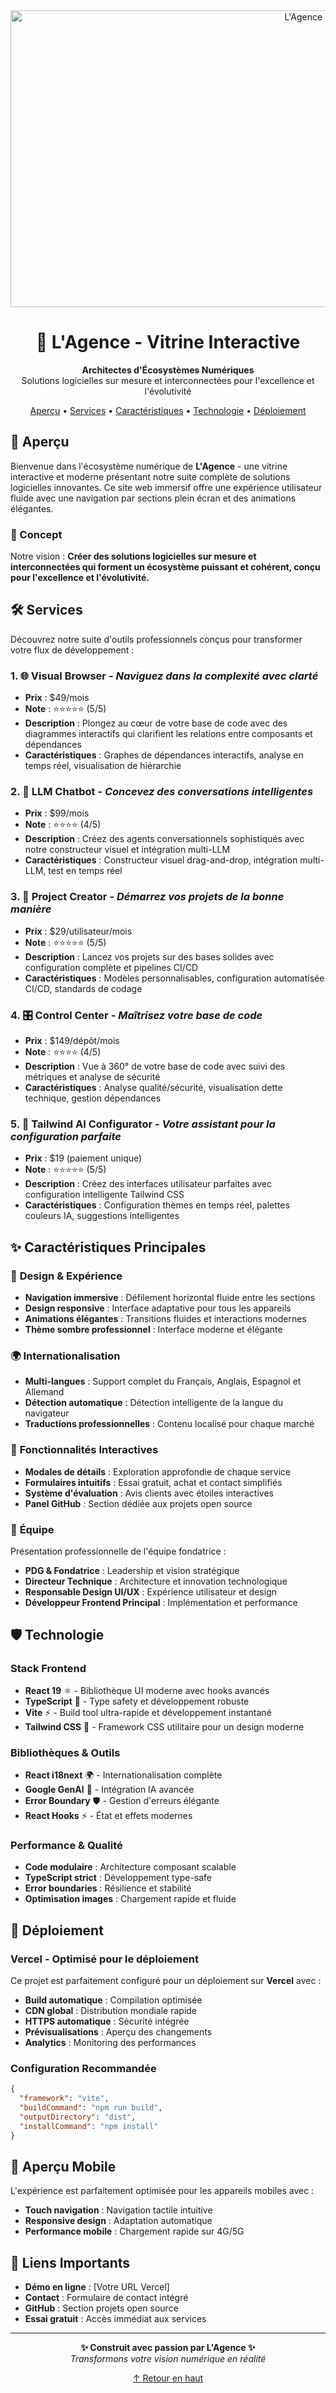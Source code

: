 <div align="center">
  <img width="1200" height="475" alt="L'Agence - Architectes d'Écosystèmes Numériques" src="image.PNG" />
</div>

<h1 align="center">🚀 L'Agence - Vitrine Interactive</h1>

<p align="center">
  <strong>Architectes d'Écosystèmes Numériques</strong><br>
  Solutions logicielles sur mesure et interconnectées pour l'excellence et l'évolutivité
</p>

<p align="center">
  <a href="#-aperçu">Aperçu</a> •
  <a href="#-services">Services</a> •
  <a href="#-caractéristiques">Caractéristiques</a> •
  <a href="#-technologie">Technologie</a> •
  <a href="#-déploiement">Déploiement</a>
</p>

## 🎯 Aperçu

Bienvenue dans l'écosystème numérique de **L'Agence** - une vitrine interactive et moderne présentant notre suite complète de solutions logicielles innovantes. Ce site web immersif offre une expérience utilisateur fluide avec une navigation par sections plein écran et des animations élégantes.

### 🌟 Concept

Notre vision : **Créer des solutions logicielles sur mesure et interconnectées qui forment un écosystème puissant et cohérent, conçu pour l'excellence et l'évolutivité.**

## 🛠️ Services

Découvrez notre suite d'outils professionnels conçus pour transformer votre flux de développement :

### 1. 🌐 **Visual Browser** - *Naviguez dans la complexité avec clarté*
- **Prix** : $49/mois
- **Note** : ⭐⭐⭐⭐⭐ (5/5)
- **Description** : Plongez au cœur de votre base de code avec des diagrammes interactifs qui clarifient les relations entre composants et dépendances
- **Caractéristiques** : Graphes de dépendances interactifs, analyse en temps réel, visualisation de hiérarchie

### 2. 🤖 **LLM Chatbot** - *Concevez des conversations intelligentes*
- **Prix** : $99/mois
- **Note** : ⭐⭐⭐⭐ (4/5)
- **Description** : Créez des agents conversationnels sophistiqués avec notre constructeur visuel et intégration multi-LLM
- **Caractéristiques** : Constructeur visuel drag-and-drop, intégration multi-LLM, test en temps réel

### 3. 🚀 **Project Creator** - *Démarrez vos projets de la bonne manière*
- **Prix** : $29/utilisateur/mois
- **Note** : ⭐⭐⭐⭐⭐ (5/5)
- **Description** : Lancez vos projets sur des bases solides avec configuration complète et pipelines CI/CD
- **Caractéristiques** : Modèles personnalisables, configuration automatisée CI/CD, standards de codage

### 4. 🎛️ **Control Center** - *Maîtrisez votre base de code*
- **Prix** : $149/dépôt/mois
- **Note** : ⭐⭐⭐⭐ (4/5)
- **Description** : Vue à 360° de votre base de code avec suivi des métriques et analyse de sécurité
- **Caractéristiques** : Analyse qualité/sécurité, visualisation dette technique, gestion dépendances

### 5. 🎨 **Tailwind AI Configurator** - *Votre assistant pour la configuration parfaite*
- **Prix** : $19 (paiement unique)
- **Note** : ⭐⭐⭐⭐⭐ (5/5)
- **Description** : Créez des interfaces utilisateur parfaites avec configuration intelligente Tailwind CSS
- **Caractéristiques** : Configuration thèmes en temps réel, palettes couleurs IA, suggestions intelligentes

## ✨ Caractéristiques Principales

### 🎨 **Design & Expérience**
- **Navigation immersive** : Défilement horizontal fluide entre les sections
- **Design responsive** : Interface adaptative pour tous les appareils
- **Animations élégantes** : Transitions fluides et interactions modernes
- **Thème sombre professionnel** : Interface moderne et élégante

### 🌍 **Internationalisation**
- **Multi-langues** : Support complet du Français, Anglais, Espagnol et Allemand
- **Détection automatique** : Détection intelligente de la langue du navigateur
- **Traductions professionnelles** : Contenu localisé pour chaque marché

### 🔧 **Fonctionnalités Interactives**
- **Modales de détails** : Exploration approfondie de chaque service
- **Formulaires intuitifs** : Essai gratuit, achat et contact simplifiés
- **Système d'évaluation** : Avis clients avec étoiles interactives
- **Panel GitHub** : Section dédiée aux projets open source

### 👥 **Équipe**
Présentation professionnelle de l'équipe fondatrice :
- **PDG & Fondatrice** : Leadership et vision stratégique
- **Directeur Technique** : Architecture et innovation technologique
- **Responsable Design UI/UX** : Expérience utilisateur et design
- **Développeur Frontend Principal** : Implémentation et performance

## 🛡️ Technologie

### **Stack Frontend**
- **React 19** ⚛️ - Bibliothèque UI moderne avec hooks avancés
- **TypeScript** 📝 - Type safety et développement robuste
- **Vite** ⚡ - Build tool ultra-rapide et développement instantané
- **Tailwind CSS** 🎨 - Framework CSS utilitaire pour un design moderne

### **Bibliothèques & Outils**
- **React i18next** 🌍 - Internationalisation complète
- **Google GenAI** 🤖 - Intégration IA avancée
- **Error Boundary** 🛡️ - Gestion d'erreurs élégante
- **React Hooks** ⚡ - État et effets modernes

### **Performance & Qualité**
- **Code modulaire** : Architecture composant scalable
- **TypeScript strict** : Développement type-safe
- **Error boundaries** : Résilience et stabilité
- **Optimisation images** : Chargement rapide et fluide

## 🚀 Déploiement

### **Vercel - Optimisé pour le déploiement**

Ce projet est parfaitement configuré pour un déploiement sur **Vercel** avec :

- **Build automatique** : Compilation optimisée
- **CDN global** : Distribution mondiale rapide
- **HTTPS automatique** : Sécurité intégrée
- **Prévisualisations** : Aperçu des changements
- **Analytics** : Monitoring des performances

### **Configuration Recommandée**
```json
{
  "framework": "vite",
  "buildCommand": "npm run build",
  "outputDirectory": "dist",
  "installCommand": "npm install"
}
```

## 📱 Aperçu Mobile

L'expérience est parfaitement optimisée pour les appareils mobiles avec :
- **Touch navigation** : Navigation tactile intuitive
- **Responsive design** : Adaptation automatique
- **Performance mobile** : Chargement rapide sur 4G/5G

## 🔗 Liens Importants

- **Démo en ligne** : [Votre URL Vercel]
- **Contact** : Formulaire de contact intégré
- **GitHub** : Section projets open source
- **Essai gratuit** : Accès immédiat aux services

---

<p align="center">
  <strong>✨ Construit avec passion par L'Agence ✨</strong><br>
  <em>Transformons votre vision numérique en réalité</em>
</p>

<p align="center">
  <a href="#top">↑ Retour en haut</a>
</p>
